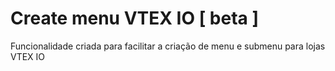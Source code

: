 # Create menu VTEX IO [ beta ]

Funcionalidade criada para facilitar a criação de menu e submenu para lojas VTEX IO
